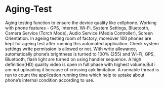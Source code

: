 # Aging-Test
Aging testing function to ensure the device quality like cellphone.
Working with phone  features - GPS, Internet, Wi-Fi, System Settings, Bluetooth, Camera Service (Torch Mode), Audio Service (Media Controller), Screen Orientation.
In ageing testing room of factory, moreover 100 phones are kept for ageing test after running this automated application.
Check system settings write permission is allowed or not.
With write allowance, automatically phone’s brightness is turned to 100% (255) and Wi-Fi, GPS, Bluetooth, flash light are turned on using handler sequence.
A high definition(HD) quality video is open in full phase with highest volume.But i am not uploading it because of crossing apk limitation.
A runnable thread is run to count the application running time which help to uptake about phone’s internal condition according to use.
